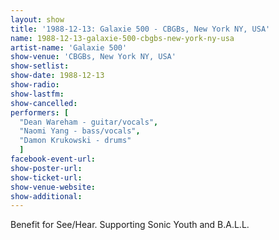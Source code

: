 ```yaml
---
layout: show
title: '1988-12-13: Galaxie 500 - CBGBs, New York NY, USA'
name: 1988-12-13-galaxie-500-cbgbs-new-york-ny-usa
artist-name: 'Galaxie 500'
show-venue: 'CBGBs, New York NY, USA'
show-setlist: 
show-date: 1988-12-13
show-radio: 
show-lastfm: 
show-cancelled: 
performers: [
  "Dean Wareham - guitar/vocals",
  "Naomi Yang - bass/vocals",
  "Damon Krukowski - drums"
  ]
facebook-event-url: 
show-poster-url: 
show-ticket-url: 
show-venue-website: 
show-additional: 
---
```


Benefit for See/Hear. Supporting Sonic Youth and B.A.L.L.
